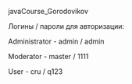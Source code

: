 javaCourse_Gorodovikov

Логины / пароли для авторизации:

Administrator - admin / admin 

Moderator - master / 1111

User - cru / q123